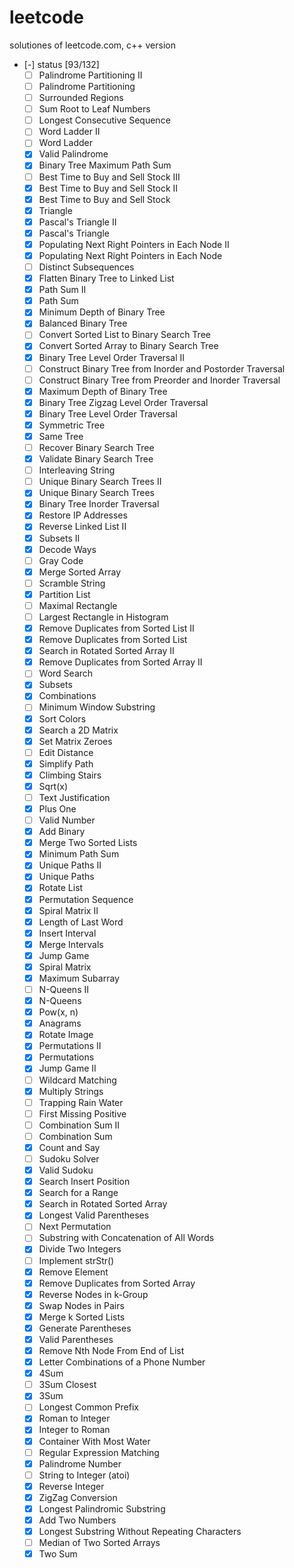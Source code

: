 leetcode
========
solutiones of leetcode.com, c++ version

- [-] status [93/132]
  - [ ] Palindrome Partitioning II
  - [ ] Palindrome Partitioning
  - [ ] Surrounded Regions
  - [ ] Sum Root to Leaf Numbers
  - [ ] Longest Consecutive Sequence
  - [ ] Word Ladder II
  - [ ] Word Ladder
  - [X] Valid Palindrome
  - [X] Binary Tree Maximum Path Sum
  - [ ] Best Time to Buy and Sell Stock III
  - [X] Best Time to Buy and Sell Stock II
  - [X] Best Time to Buy and Sell Stock
  - [X] Triangle
  - [X] Pascal's Triangle II
  - [X] Pascal's Triangle
  - [X] Populating Next Right Pointers in Each Node II
  - [X] Populating Next Right Pointers in Each Node
  - [ ] Distinct Subsequences
  - [X] Flatten Binary Tree to Linked List
  - [X] Path Sum II
  - [X] Path Sum
  - [X] Minimum Depth of Binary Tree
  - [X] Balanced Binary Tree
  - [ ] Convert Sorted List to Binary Search Tree
  - [X] Convert Sorted Array to Binary Search Tree
  - [X] Binary Tree Level Order Traversal II
  - [ ] Construct Binary Tree from Inorder and Postorder Traversal
  - [ ] Construct Binary Tree from Preorder and Inorder Traversal
  - [X] Maximum Depth of Binary Tree
  - [X] Binary Tree Zigzag Level Order Traversal
  - [X] Binary Tree Level Order Traversal
  - [X] Symmetric Tree
  - [X] Same Tree
  - [ ] Recover Binary Search Tree
  - [X] Validate Binary Search Tree
  - [ ] Interleaving String
  - [ ] Unique Binary Search Trees II
  - [X] Unique Binary Search Trees
  - [X] Binary Tree Inorder Traversal
  - [X] Restore IP Addresses
  - [X] Reverse Linked List II
  - [X] Subsets II
  - [X] Decode Ways
  - [ ] Gray Code
  - [X] Merge Sorted Array
  - [ ] Scramble String
  - [X] Partition List
  - [ ] Maximal Rectangle
  - [ ] Largest Rectangle in Histogram
  - [X] Remove Duplicates from Sorted List II
  - [X] Remove Duplicates from Sorted List
  - [X] Search in Rotated Sorted Array II
  - [X] Remove Duplicates from Sorted Array II
  - [ ] Word Search
  - [X] Subsets
  - [X] Combinations
  - [ ] Minimum Window Substring
  - [X] Sort Colors
  - [X] Search a 2D Matrix
  - [X] Set Matrix Zeroes
  - [ ] Edit Distance
  - [X] Simplify Path
  - [X] Climbing Stairs
  - [X] Sqrt(x)
  - [ ] Text Justification
  - [X] Plus One
  - [ ] Valid Number
  - [X] Add Binary
  - [X] Merge Two Sorted Lists
  - [X] Minimum Path Sum
  - [X] Unique Paths II
  - [X] Unique Paths
  - [X] Rotate List
  - [X] Permutation Sequence
  - [X] Spiral Matrix II
  - [X] Length of Last Word
  - [X] Insert Interval
  - [X] Merge Intervals
  - [X] Jump Game
  - [X] Spiral Matrix
  - [X] Maximum Subarray
  - [ ] N-Queens II
  - [X] N-Queens
  - [X] Pow(x, n)
  - [X] Anagrams
  - [X] Rotate Image
  - [X] Permutations II
  - [X] Permutations
  - [X] Jump Game II
  - [ ] Wildcard Matching
  - [X] Multiply Strings
  - [ ] Trapping Rain Water
  - [ ] First Missing Positive
  - [ ] Combination Sum II
  - [ ] Combination Sum
  - [X] Count and Say
  - [ ] Sudoku Solver
  - [X] Valid Sudoku
  - [X] Search Insert Position
  - [X] Search for a Range
  - [X] Search in Rotated Sorted Array
  - [X] Longest Valid Parentheses
  - [ ] Next Permutation
  - [ ] Substring with Concatenation of All Words
  - [X] Divide Two Integers
  - [ ] Implement strStr()
  - [X] Remove Element
  - [X] Remove Duplicates from Sorted Array
  - [X] Reverse Nodes in k-Group
  - [X] Swap Nodes in Pairs
  - [X] Merge k Sorted Lists
  - [X] Generate Parentheses
  - [X] Valid Parentheses
  - [X] Remove Nth Node From End of List
  - [X] Letter Combinations of a Phone Number
  - [X] 4Sum
  - [ ] 3Sum Closest
  - [X] 3Sum
  - [ ] Longest Common Prefix
  - [X] Roman to Integer
  - [X] Integer to Roman
  - [X] Container With Most Water
  - [ ] Regular Expression Matching
  - [X] Palindrome Number
  - [ ] String to Integer (atoi)
  - [X] Reverse Integer
  - [X] ZigZag Conversion
  - [X] Longest Palindromic Substring
  - [X] Add Two Numbers
  - [X] Longest Substring Without Repeating Characters
  - [ ] Median of Two Sorted Arrays
  - [X] Two Sum
